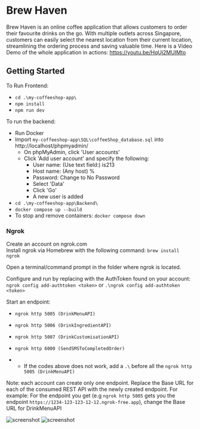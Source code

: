 # Brew Haven

 Brew Haven is an online coffee application that allows customers to order their favourite drinks on the go. With multiple outlets across Singapore, customers can easily select the nearest location from their current location, streamlining the ordering process and saving valuable time. Here is a Video Demo of the whole application in actions: https://youtu.be/HqUj2MUIMto

## Getting Started
To Run Frontend:
- ```cd .\my-coffeeshop-app\```
- ```npm install```
- ```npm run dev```

To run the backend:
- Run Docker
- Import ```my-coffeeshop-app\SQL\coffeeShop_database.sql``` into http://localhost/phpmyadmin/
    * On phpMyAdmin, click 'User accounts'
    * Click 'Add user account' and specify the following:
        * User name: (Use text field:) is213
        * Host name: (Any host) %
        * Password: Change to No Password
        * Select 'Data'
        * Click 'Go'
        * A new user is added
- ```cd .\my-coffeeshop-app\Backend\```
- ```docker compose up --build```
- To stop and remove containers:
    ```docker compose down```

### Ngrok
Create an account on ngrok.com <br>
Install ngrok via Homebrew with the following command:
```brew install ngrok```

Open a terminal/command prompt in the folder where ngrok is located.

Configure and run by replacing <token> with the AuthToken found on your account:
```ngrok config add-authtoken <token>```
or
```.\ngrok config add-authtoken <token>```

Start an endpoint: 

* ```ngrok http 5005 (DrinkMenuAPI)```
* ```ngrok http 5006 (DrinkIngredientAPI)```
* ```ngrok http 5007 (DrinkCustomisationAPI)```
* ```ngrok http 6000 (SendSMSToCompletedOrder)```

* * If the codes above does not work, add a ```.\``` before all the ```ngrok http 5005 (DrinkMenuAPI)```

Note: each account can create only one endpoint.
Replace the Base URL for each of the consumed REST API with the newly created endpoint.
For example: For the endpoint you get (e.g ```ngrok http 5005``` gets you the endpoint ```https://1234-123-123-12-12.ngrok-free.app```), change the Base URL for DrinkMenuAPI

![screenshot](my-coffeeshop-app/src/assets/drink_menu_outsystems.jpg)
![screenshot](my-coffeeshop-app/src/assets/ngrok.jpg)
